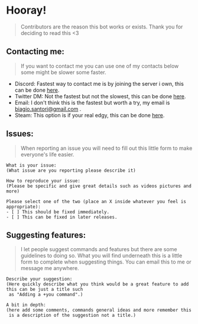 # Hooray!
> Contributors are the reason this bot works or exists. Thank you for deciding to read this <3

## Contacting me:
> If you want to contact me you can use one of my contacts below some might be slower some faster.
- Discord: Fastest way to contact me is by joining the server i own, this can be done [here](https://discord.gg/k6qSHQs).
- Twitter DM: Not the fastest but not the slowest, this can be done [here](https://twitter.com/slemeee_).
- Email: I don't think this is the fastest but worth a try, my email is biagio.santori@gmail.com .
- Steam: This option is if your real edgy, this can be done [here](http://steamcommunity.com/id/sleme).


## Issues:
> When reporting an issue you will need to fill out this little form to make everyone's life easier.
```
What is your issue:
(What issue are you reporting please describe it)

How to reproduce your issue:
(Please be specific and give great details such as videos pictures and more)

Please select one of the two (place an X inside whatever you feel is appropriate):
- [ ] This should be fixed immediately.
- [ ] This can be fixed in later releases.
```

## Suggesting features:
> I let people suggest commands and features but there are some guidelines to doing so. What you will find underneath this is a little form to complete when suggesting things. You can email this to me or message me anywhere.

```
Describe your suggestion:
(Here quickly describe what you think would be a great feature to add this can be just a title such
 as "Adding a +you command".)

A bit in depth:
(here add some comments, commands general ideas and more remember this
 is a description of the suggestion not a title.)
```
